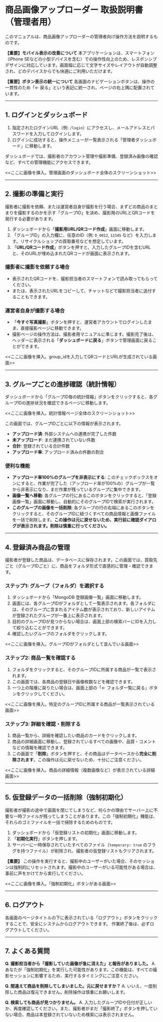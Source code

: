# 商品画像アップローダー 取扱説明書（管理者用）

このマニュアルは、商品画像アップローダーの管理者向け操作方法を説明するものです。

**【重要】モバイル表示の改善について**
本アプリケーションは、スマートフォン（iPhone SEなどの小型デバイスを含む）での操作性向上のため、レスポンシブデザインに対応しています。画面幅に応じて文字サイズやレイアウトが自動調整され、どのデバイスからでも快適にご利用いただけます。

**【重要】ボタン表示の統一について**
各画面のナビゲーションボタンは、操作の一貫性のため「← 戻る」という表記に統一され、ページの右上隅に配置されています。

---

## 1. ログインとダッシュボード

1.  指定されたログインURL（例: `/login`）にアクセスし、メールアドレスとパスワードを入力してログインします。
2.  ログインに成功すると、操作メニューが一覧表示される「管理者ダッシュボード」に移動します。

ダッシュボードでは、撮影者のアカウント管理や撮影準備、登録済み画像の確認など、すべての管理機能にアクセスできます。

<<ここに画像を挿入。管理画面のダッシュボード全体のスクリーンショット>>

---

## 2. 撮影の準備と実行

撮影者に撮影を依頼、または運営者自身が撮影を行う場合、まずどの商品のまとまりを撮影するのかを示す「グループID」を決め、撮影用のURLとQRコードを発行する必要があります。

1.  ダッシュボードから「**撮影用URL/QRコード作成**」画面に移動します。
2.  「グループID」の入力欄に、任意のID（例: `D_0012`, `12345` など）を入力します。リサイクルショップの買取番号などを想定しています。
3.  「**URL/QRコード作成**」ボタンを押すと、入力したグループIDを含むURLと、そのURLが埋め込まれたQRコードが画面に表示されます。

### 撮影者に撮影を依頼する場合

- 表示されたQRコードを、撮影担当者のスマートフォンで読み取ってもらってください。
- または、表示されたURLをコピーして、チャットなどで撮影担当者に送付することもできます。

### 運営者自身が撮影する場合

- 「**今すぐ写真撮影**」ボタンを押すと、運営者アカウントでログインしたまま、直接撮影ページに移動できます。
- 撮影ページの操作方法は、撮影者用マニュアルに準じます。撮影完了後は、ヘッダーに表示される「**ダッシュボードに戻る**」ボタンで管理画面に戻ることができます。

<<ここに画像を挿入。group_idを入力してQRコードとURLが生成されている画面>>

---

## 3. グループごとの進捗確認（統計情報）

ダッシュボードから「グループID毎の統計情報」ボタンをクリックすると、各グループIDの進捗状況を確認できるページに移動します。

<<ここに画像を挿入。統計情報ページ全体のスクリーンショット>>

この画面では、グループIDごとに以下の情報が表示されます。

*   **アップロード済**: 外部システムへの連携が完了した件数
*   **未アップロード**: まだ連携されていない件数
*   **合計**: 登録されている合計件数
*   **アップロード率**: アップロード済みの件数の割合

### 便利な機能

*   **アップロード率100%のグループを非表示にする**: このチェックボックスをオンにすると、作業が完了した（アップロード率が100%の）グループが一覧から非表示になり、まだ作業が残っているグループに集中できます。
*   **画像一覧へ移動**: 各グループの行にあるこのボタンをクリックすると、「登録画像一覧」画面に移動し、自動的にそのグループIDで検索が実行されます。
*   **このグループの画像を一括削除**: 各グループの行の右端にあるこのボタンをクリックすると、そのグループIDに紐づくすべての商品情報と画像ファイルを一括で削除します。**この操作は元に戻せないため、実行前に確認ダイアログが表示されます。削除は慎重に行ってください。**

---

## 4. 登録済み商品の管理

撮影者が登録した商品は、データベースに保存されます。この画面では、買取先ごと（グループIDごと）に、商品をフォルダ形式で直感的に管理・確認できます。

### ステップ1: グループ（フォルダ）を選択する

1.  ダッシュボードから「MongoDB 登録画像一覧」画面に移動します。
2.  画面には、各グループIDがフォルダとして一覧表示されます。各フォルダには、そのグループに含まれるアイテム数が表示されており、新しいアイテムが登録されたグループが一番上に表示されます。
3.  目的のグループIDが見つからない場合は、画面上部の検索バーにIDを入力して絞り込むことができます。
4.  確認したいグループのフォルダをクリックします。

<<ここに画像を挿入。グループIDがフォルダとして並んでいる画面>>

### ステップ2: 商品一覧を確認する

1.  フォルダをクリックすると、そのグループIDに所属する商品が一覧で表示されます。
2.  この画面では、各商品の登録日や画像枚数などを確認できます。
3.  一つ上の階層に戻りたい場合は、画面上部の「← フォルダ一覧に戻る」ボタンをクリックしてください。

<<ここに画像を挿入。特定のグループIDに所属する商品が一覧表示されている画面>>

### ステップ3: 詳細を確認・削除する

1.  商品一覧から、詳細を確認したい商品のカードをクリックします。
2.  商品の詳細画面に移動し、登録されているすべての画像や、品質・コメントなどの情報を確認できます。
3.  この画面で「**削除**」ボタンを押すと、その商品はデータベースから**完全に削除されます**。この操作は元に戻せないため、十分にご注意ください。

<<ここに画像を挿入。商品の詳細情報（複数画像など）が表示されている詳細画面>>

---

## 5. 仮登録データの一括削除（強制初期化）

撮影者が撮影の途中で画面を閉じてしまうなど、何らかの理由でサーバー上に不要な一時ファイルが残ってしまうことがあります。この「強制初期化」機能は、それらのゴミファイルを一括で掃除するためのものです。

1.  ダッシュボードから「仮登録リストの初期化」画面に移動します。
2.  「**初期化実行**」ボタンを押します。
3.  サーバーに一時保存されていたすべてのファイル（`temporary: true` のフラグを持つファイル）が削除され、撮影者の仮登録リストもクリアされます。

**【重要】**
この操作を実行すると、撮影中のユーザーがいた場合、そのセッションは強制的にリセットされます。撮影中のユーザーがいる可能性がある場合は、事前に声をかけてから実行してください。

<<ここに画像を挿入。「強制初期化」ボタンがある画面>>

---

## 6. ログアウト

各画面のページタイトルの下に表示されている「ログアウト」ボタンをクリックすることで、安全にシステムからログアウトできます。
作業終了後は、必ずログアウトしてください。

---

## 7. よくある質問

**Q. 撮影担当者から「撮影していた画像が急に消えた」と報告がありました。**
A. あなたが「強制初期化」を実行した可能性があります。この機能は、すべての撮影セッションに影響するため、実行するタイミングにご注意ください。

**Q. 間違えて商品を削除してしまいました。元に戻せますか？**
A. いいえ、一度削除した商品は復元できません。削除操作は慎重にお願いします。

**Q. 検索しても商品が見つかりません。**
A. 入力したグループIDや日付が正しいか、再度確認してください。また、撮影者がまだ「撮影終了」ボタンを押していない場合、商品は本登録されていないため検索には表示されません。
